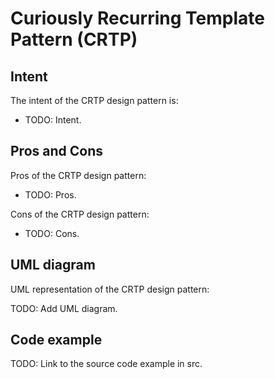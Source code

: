 # Curiously Recurring Template Pattern (CRTP)

## Intent

The intent of the CRTP design pattern is:

- TODO: Intent.

## Pros and Cons

Pros of the CRTP design pattern:

- TODO: Pros.

Cons of the CRTP design pattern:

- TODO: Cons.

## UML diagram

UML representation of the CRTP design pattern:

TODO: Add UML diagram.

## Code example

TODO: Link to the source code example in src.
